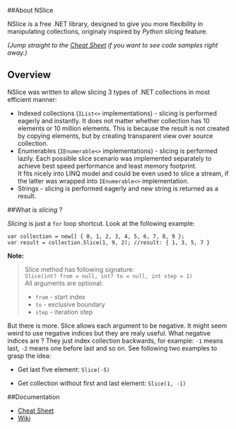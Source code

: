 ##About NSlice

NSlice is a free .NET library, designed to give you more flexibility in manipulating collections, originaly inspired by *Python slicing* feature.

*(Jump straight to the [Cheat Sheet](https://github.com/nabuk/NSlice/wiki/Cheat-Sheet) if you want to see code samples right away.)*

## Overview

NSlice was written to allow slicing 3 types of .NET collections in most efficient manner:
  
- Indexed collections (`IList<>` implementations) - slicing is performed eagerly and instantly. It does not matter whether collection has 10 elements or 10 million elements. This is because the result is not created by copying elements, but by creating transparent view over source collection.
- Enumerables (`IEnumerable<>` implementations) - slicing is performed lazily. Each possible slice scenario was implemented separately to achieve best speed performance and least memory footprint.  
It fits nicely into LINQ model and could be even used to slice a stream, if the latter was wrapped into `IEnumerable<>` implementation.
- Strings - slicing is performed eagerly and new string is returned as a result.

##What is *slicing* ?

*Slicing* is just a `for` loop shortcut. Look at the following example:

	var collection = new[] { 0, 1, 2, 3, 4, 5, 6, 7, 8, 9 };
	var result = collection.Slice(1, 9, 2); //result: { 1, 3, 5, 7 }

**Note:**
> Slice method has following signature:  
> `Slice(int? from = null, int? to = null, int step = 1)`   
> All arguments are optional:
> 
> - `from` - start index
> - `to` - exclusive boundary
> - `step` - iteration step

But there is more. Slice allows each argument to be negative. It might seem weird to use negative indices but they are realy useful. What negative indices are ? They just index collection backwards, for example: `-1` means last, `-2` means one before last and so on. See following two examples to grasp the idea:

- Get last five element: `Slice(-5)`

- Get collection without first and last element: `Slice(1, -1)`

##Documentation

- [Cheat Sheet](https://github.com/nabuk/NSlice/wiki/Cheat-Sheet)
- [Wiki](https://github.com/nabuk/NSlice/wiki)